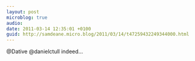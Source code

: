 ```yaml
---
layout: post
microblog: true
audio: 
date: 2011-03-14 12:35:01 +0100
guid: http://samdeane.micro.blog/2011/03/14/t47259432249344000.html
---
```

@Dative @danielctull indeed...
